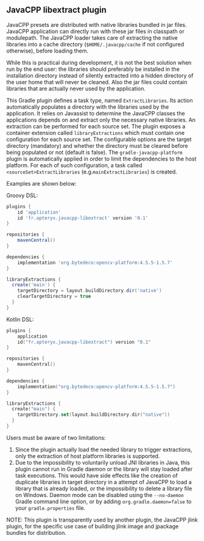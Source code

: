 ## JavaCPP libextract plugin ##

JavaCPP presets are distributed with native libraries bundled in jar files.
JavaCPP application can directly run with these jar files in classpath or modulepath.
The JavaCPP loader takes care of extracting the native libraries into a cache directory
(`$HOME/.javacpp/cache` if not configured otherwise), before loading them.

While this is practical during development, it is not the best solution when 
run by the end user: the libraries should preferably be installed 
in the installation directory instead of silently extracted into a hidden directory 
of the user home that will never be cleaned.
Also the jar files could contain libraries that are actually never used by the
application.

This Gradle plugin defines a task type, named `ExtractLibraries`. Its action 
automatically populates a directory
with the libraries used by the application. It relies on Javassist to
determine the JavaCPP classes the applications depends on and extract only
the necessary native libraries. An extraction can be performed for each source set.
The plugin exposes a container extension called `libraryExtractions` 
which must contain one configuration for each source set.
The configurable options are the target directory (mandatory) and 
whether the directory must be cleared before being populated or not (default is false).
The `gradle-javacpp-platform` plugin is automatically applied in order to limit the dependencies
to the host platform.
For each of such configuration, a task called `<sourceSet>ExtractLibraries`
(e.g.`mainExtractLibraries`) is created.

Examples are shown below:

Groovy DSL:
```groovy
plugins {
    id 'application'
    id 'fr.apteryx.javacpp-libextract' version '0.1'
}

repositories {
    mavenCentral()
}

dependencies {
    implementation 'org.bytedeco:opencv-platform:4.5.5-1.5.7'
}

libraryExtractions {
  create('main') {
    targetDirectory = layout.buildDirectory.dir('native')
    clearTargetDirectory = true  
  }
}
```

Kotlin DSL:
```kotlin
plugins {
    application
    id("fr.apteryx.javacpp-libextract") version "0.1"
}

repositories {
    mavenCentral()
}

dependencies {
    implementation("org.bytedeco:opencv-platform:4.5.5-1.5.7")
}

libraryExtractions {
  create("main") {
    targetDirectory.set(layout.buildDirectory.dir("native"))
  }
}
```

Users must be aware of two limitations:
1. Since the plugin actually load the needed library to trigger extractions, only the extraction of host platform libraries is supported.
2. Due to the impossibility to voluntarily unload JNI libraries in Java, this plugin cannot run in Gradle daemon or the library will stay loaded after task executions. This would have side effects like the creation of duplicate libraries in target directory in a attempt of JavaCPP to load a library that is already loaded, or the impossibility to delete a library file on Windows. Daemon mode can be disabled using the `--no-daemon` Gradle command line option, or by adding `org.gradle.daemon=false` to your `gradle.properties` file.

NOTE: This plugin is transparently used by another plugin,
the JavaCPP jlink plugin, for the specific use case of building jlink image
and jpackage bundles for distribution.